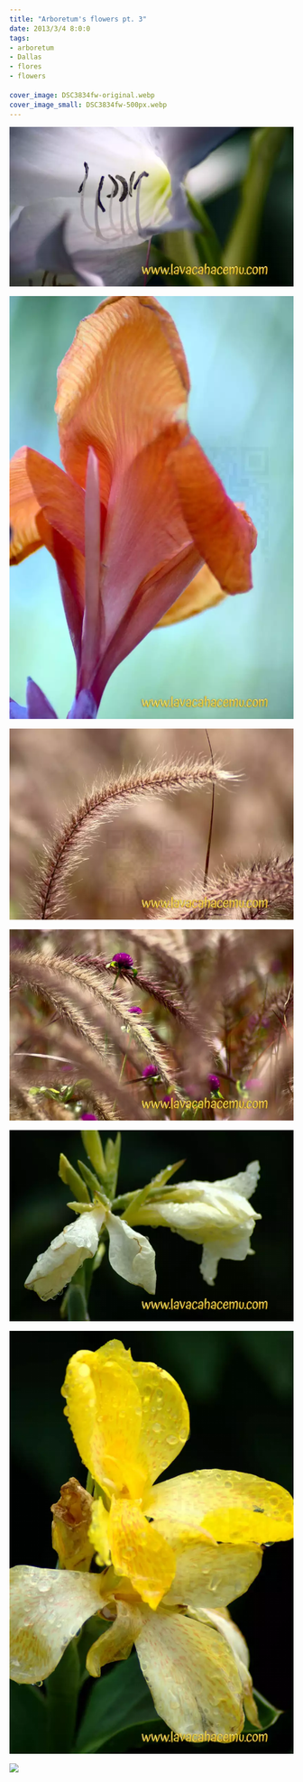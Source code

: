 ```yaml
---
title: "Arboretum's flowers pt. 3"
date: 2013/3/4 8:0:0
tags: 
- arboretum
- Dallas
- flores
- flowers

cover_image: DSC3834fw-original.webp
cover_image_small: DSC3834fw-500px.webp
---
```

[![](DSC3834fw-800px.webp)](DSC3834fw-original.webp)

  

[![](DSC3837fw-800px.webp)](DSC3837fw-original.webp)

  

[![](DSC3873fw-800px.webp)](DSC3873fw-original.webp)

  

[![](DSC3874fw-800px.webp)](DSC3874fw-original.webp)

  

[![](DSC03697fw-800px.webp)](DSC03697fw-original.webp)

  

[![](DSC03699fw-800px.webp)](DSC03699fw-original.webp)

  

[![](P7130746fw_small.JPG)](P7130746fw_original.JPG)
